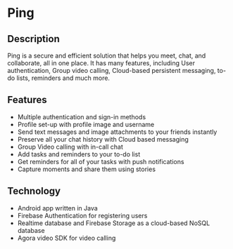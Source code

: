 # Ping
<h2>Description</h2>
<p>Ping is a secure and efficient solution that helps you meet, chat, and collaborate, all in one place.
It has many features, including User authentication, Group video calling, Cloud-based persistent messaging, to-do lists, reminders and much more.</p>

<h2>Features</h2>
<ul>
<li>Multiple authentication and sign-in methods</li>
<li>Profile set-up with profile image and username</li>
<li>Send text messages and image attachments to your friends instantly</li>
<li>Preserve all your chat history with Cloud based messaging</li>

<li>Group Video calling with in-call chat</li>
<li>Add tasks and reminders to your to-do list</li>
<li>Get reminders for all of your tasks with push notifications</li>
<li>Capture moments and share them using stories</li>
</ul>
<h2>Technology</h2>
<ul>
<li>Android app written in Java</li>
<li>Firebase Authentication for registering users</li>
<li>Realtime database and Firebase Storage as a cloud-based NoSQL database</li>
<li>Agora video SDK for video calling</li>
</ul>
